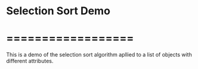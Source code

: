 # Selection Sort Demo
# ==================

This is a demo of the selection sort algorithm apllied to a list of objects with different attributes.
